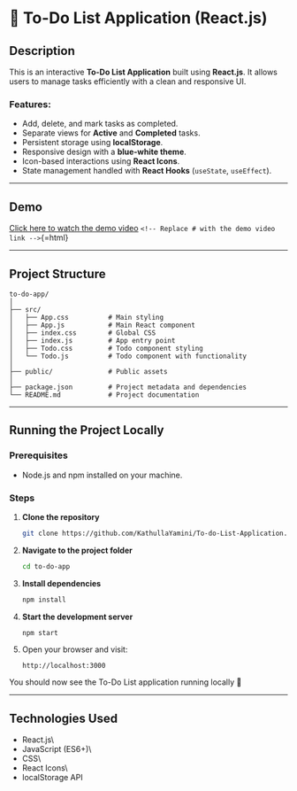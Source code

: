 # 📝 To-Do List Application (React.js)

## Description

This is an interactive **To-Do List Application** built using
**React.js**. It allows users to manage tasks efficiently with a clean
and responsive UI.

### Features:

-   Add, delete, and mark tasks as completed.
-   Separate views for **Active** and **Completed** tasks.
-   Persistent storage using **localStorage**.
-   Responsive design with a **blue-white theme**.
-   Icon-based interactions using **React Icons**.
-   State management handled with **React Hooks** (`useState`,
    `useEffect`).

------------------------------------------------------------------------

## Demo


[Click here to watch the demo video](#)
`<!-- Replace # with the demo video link -->`{=html}

------------------------------------------------------------------------

## Project Structure

    to-do-app/
    │
    ├── src/
    │   ├── App.css          # Main styling
    │   ├── App.js           # Main React component
    │   ├── index.css        # Global CSS
    │   ├── index.js         # App entry point
    │   ├── Todo.css         # Todo component styling
    │   └── Todo.js          # Todo component with functionality
    │
    ├── public/              # Public assets
    │
    ├── package.json         # Project metadata and dependencies
    └── README.md            # Project documentation

------------------------------------------------------------------------

## Running the Project Locally

### Prerequisites

-   Node.js and npm installed on your machine.

### Steps

1.  **Clone the repository**

    ``` bash
    git clone https://github.com/KathullaYamini/To-do-List-Application.git
    ```

2.  **Navigate to the project folder**

    ``` bash
    cd to-do-app
    ```

3.  **Install dependencies**

    ``` bash
    npm install
    ```

4.  **Start the development server**

    ``` bash
    npm start
    ```

5.  Open your browser and visit:

        http://localhost:3000

You should now see the To-Do List application running locally 🎉

------------------------------------------------------------------------

## Technologies Used

-   React.js\
-   JavaScript (ES6+)\
-   CSS\
-   React Icons\
-   localStorage API
